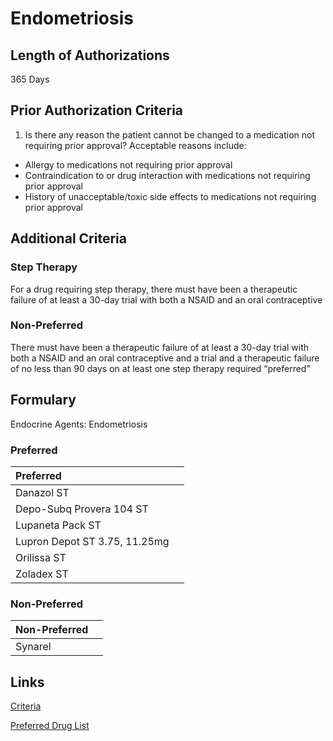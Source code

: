 # Endometriosis

## Length of Authorizations

365 Days

## Prior Authorization Criteria

1. Is there any reason the patient cannot be changed to a medication not requiring prior approval? Acceptable reasons include:

-   Allergy to medications not requiring prior approval
-   Contraindication to or drug interaction with medications not requiring prior approval
-   History of unacceptable/toxic side effects to medications not requiring prior approval

## Additional Criteria

### Step Therapy

For a drug requiring step therapy, there must have been a therapeutic failure of at least a 30-day trial with both a NSAID and an oral contraceptive

### Non-Preferred

There must have been a therapeutic failure of at least a 30-day trial with both a NSAID and an oral contraceptive and a trial and a therapeutic failure of no less than 90 days on at least one step therapy required “preferred”

## Formulary

Endocrine Agents: Endometriosis

### Preferred

| Preferred                     |      |
| :---------------------------- | ---: |
| Danazol ST                    |      |
| Depo-Subq Provera 104 ST      |      |
| Lupaneta Pack ST              |      |
| Lupron Depot ST 3.75, 11.25mg |      |
| Orilissa ST                   |      |
| Zoladex ST                    |      |

### Non-Preferred

| Non-Preferred |      |
| :------------ | ---: |
| Synarel       |      |

## Links

[Criteria](https://pharmacy.medicaid.ohio.gov/sites/default/files/20221001_UPDL_Criteria_APPROVED.pdf#page=52)

[Preferred Drug List](https://pharmacy.medicaid.ohio.gov/sites/default/files/20221001_UPDL_APPROVED_.pdf#page=21)
